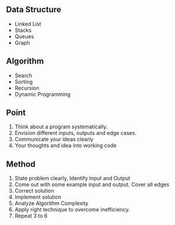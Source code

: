 ## Data Structure

- Linked List
- Stacks
- Queues
- Graph

## Algorithm

- Search
- Sorting
- Recursion
- Dynamic Programming

## Point

1. Think about a program systematically.
2. Envision different inputs, outputs and edge cases.
3. Communicate your ideas clearly
4. Your thoughts and idea into working code

## Method

1. State problem clearly, Identify Input and Output
2. Come out with some example input and output. Cover all edges
3. Correct solution
4. Implement solution
5. Analyze Algorithm Complexity
6. Apply right technique to overcome inefficiency.
7. Repeat 3 to 6

